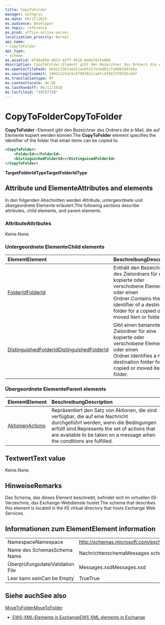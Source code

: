 ```yaml
---
title: CopyToFolder
manager: sethgros
ms.date: 09/17/2015
ms.audience: Developer
ms.topic: reference
ms.prod: office-online-server
localization_priority: Normal
api_name:
- CopyToFolder
api_type:
- schema
ms.assetid: 6fd8a6b8-d813-43ff-991b-0e9e782fe00e
description: CopyToFolder-Element gibt den Bezeichner des Ordners die e-Mail, die auf Elemente kopiert werden können.
ms.openlocfilehash: b641c23b7aed11ae85157e2ed01cfa9d61d07e0a
ms.sourcegitcommit: 34041125dc8c5f993b21cebfc4f8b72f0fd2cb6f
ms.translationtype: MT
ms.contentlocale: de-DE
ms.lasthandoff: 06/11/2018
ms.locfileid: "19757728"
---
```

# <a name="copytofolder"></a><span data-ttu-id="e6f74-103">CopyToFolder</span><span class="sxs-lookup"><span data-stu-id="e6f74-103">CopyToFolder</span></span>

<span data-ttu-id="e6f74-104">**CopyToFolder** -Element gibt den Bezeichner des Ordners die e-Mail, die auf Elemente kopiert werden können.</span><span class="sxs-lookup"><span data-stu-id="e6f74-104">The **CopyToFolder** element specifies the identifier of the folder that email items can be copied to.</span></span> 
  
```XML
<CopyToFolder>
    <FolderId></FolderId>
    <DistinguishedFolderId></DistinguisedFolderId>
</CopyToFolder>
```

 <span data-ttu-id="e6f74-105">**TargetFolderIdType**</span><span class="sxs-lookup"><span data-stu-id="e6f74-105">**TargetFolderIdType**</span></span>
## <a name="attributes-and-elements"></a><span data-ttu-id="e6f74-106">Attribute und Elemente</span><span class="sxs-lookup"><span data-stu-id="e6f74-106">Attributes and elements</span></span>

<span data-ttu-id="e6f74-107">In den folgenden Abschnitten werden Attribute, untergeordnete und übergeordnete Elemente erläutert.</span><span class="sxs-lookup"><span data-stu-id="e6f74-107">The following sections describe attributes, child elements, and parent elements.</span></span>
  
### <a name="attributes"></a><span data-ttu-id="e6f74-108">Attribute</span><span class="sxs-lookup"><span data-stu-id="e6f74-108">Attributes</span></span>

<span data-ttu-id="e6f74-109">Keine.</span><span class="sxs-lookup"><span data-stu-id="e6f74-109">None.</span></span>
  
### <a name="child-elements"></a><span data-ttu-id="e6f74-110">Untergeordnete Elemente</span><span class="sxs-lookup"><span data-stu-id="e6f74-110">Child elements</span></span>

|<span data-ttu-id="e6f74-111">**Element**</span><span class="sxs-lookup"><span data-stu-id="e6f74-111">**Element**</span></span>|<span data-ttu-id="e6f74-112">**Beschreibung**</span><span class="sxs-lookup"><span data-stu-id="e6f74-112">**Description**</span></span>|
|:-----|:-----|
|[<span data-ttu-id="e6f74-113">FolderId</span><span class="sxs-lookup"><span data-stu-id="e6f74-113">FolderId</span></span>](folderid.md) <br/> |<span data-ttu-id="e6f74-114">Enthält den Bezeichner des Zielordners für eine kopierte oder verschobene Element oder einen Ordner.</span><span class="sxs-lookup"><span data-stu-id="e6f74-114">Contains the identifier of a destination folder for a copied or moved item or folder.</span></span>  <br/> |
|[<span data-ttu-id="e6f74-115">DistinguishedFolderId</span><span class="sxs-lookup"><span data-stu-id="e6f74-115">DistinguishedFolderId</span></span>](distinguishedfolderid.md) <br/> |<span data-ttu-id="e6f74-116">Gibt einen benannten Zielordner für eine kopierte oder verschobene Element oder einen Ordner.</span><span class="sxs-lookup"><span data-stu-id="e6f74-116">Identifies a named destination folder for a copied or moved item or folder.</span></span>  <br/> |
   
### <a name="parent-elements"></a><span data-ttu-id="e6f74-117">Übergeordnete Elemente</span><span class="sxs-lookup"><span data-stu-id="e6f74-117">Parent elements</span></span>

|<span data-ttu-id="e6f74-118">**Element**</span><span class="sxs-lookup"><span data-stu-id="e6f74-118">**Element**</span></span>|<span data-ttu-id="e6f74-119">**Beschreibung**</span><span class="sxs-lookup"><span data-stu-id="e6f74-119">**Description**</span></span>|
|:-----|:-----|
|[<span data-ttu-id="e6f74-120">Aktionen</span><span class="sxs-lookup"><span data-stu-id="e6f74-120">Actions</span></span>](actions.md) <br/> |<span data-ttu-id="e6f74-121">Repräsentiert den Satz von Aktionen, die sind verfügbar, die auf eine Nachricht durchgeführt werden, wenn die Bedingungen erfüllt sind.</span><span class="sxs-lookup"><span data-stu-id="e6f74-121">Represents the set of actions that are available to be taken on a message when the conditions are fulfilled.</span></span>  <br/> |
   
## <a name="text-value"></a><span data-ttu-id="e6f74-122">Textwert</span><span class="sxs-lookup"><span data-stu-id="e6f74-122">Text value</span></span>

<span data-ttu-id="e6f74-123">Keine.</span><span class="sxs-lookup"><span data-stu-id="e6f74-123">None.</span></span>
  
## <a name="remarks"></a><span data-ttu-id="e6f74-124">Hinweise</span><span class="sxs-lookup"><span data-stu-id="e6f74-124">Remarks</span></span>

<span data-ttu-id="e6f74-125">Das Schema, das dieses Element beschreibt, befindet sich im virtuellen IIS-Verzeichnis, das Exchange-Webdienste hostet.</span><span class="sxs-lookup"><span data-stu-id="e6f74-125">The schema that describes this element is located in the IIS virtual directory that hosts Exchange Web Services.</span></span>
  
## <a name="element-information"></a><span data-ttu-id="e6f74-126">Informationen zum Element</span><span class="sxs-lookup"><span data-stu-id="e6f74-126">Element information</span></span>

|||
|:-----|:-----|
|<span data-ttu-id="e6f74-127">Namespace</span><span class="sxs-lookup"><span data-stu-id="e6f74-127">Namespace</span></span>  <br/> |http://schemas.microsoft.com/exchange/services/2006/messages  <br/> |
|<span data-ttu-id="e6f74-128">Name des Schemas</span><span class="sxs-lookup"><span data-stu-id="e6f74-128">Schema Name</span></span>  <br/> |<span data-ttu-id="e6f74-129">Nachrichtenschema</span><span class="sxs-lookup"><span data-stu-id="e6f74-129">Messages schema</span></span>  <br/> |
|<span data-ttu-id="e6f74-130">Überprüfungsdatei</span><span class="sxs-lookup"><span data-stu-id="e6f74-130">Validation File</span></span>  <br/> |<span data-ttu-id="e6f74-131">Messages.xsd</span><span class="sxs-lookup"><span data-stu-id="e6f74-131">Messages.xsd</span></span>  <br/> |
|<span data-ttu-id="e6f74-132">Leer kann sein</span><span class="sxs-lookup"><span data-stu-id="e6f74-132">Can be Empty</span></span>  <br/> |<span data-ttu-id="e6f74-133">True</span><span class="sxs-lookup"><span data-stu-id="e6f74-133">True</span></span>  <br/> |
   
## <a name="see-also"></a><span data-ttu-id="e6f74-134">Siehe auch</span><span class="sxs-lookup"><span data-stu-id="e6f74-134">See also</span></span>



[<span data-ttu-id="e6f74-135">MoveToFolder</span><span class="sxs-lookup"><span data-stu-id="e6f74-135">MoveToFolder</span></span>](movetofolder.md)


- [<span data-ttu-id="e6f74-136">EWS-XML-Elemente in Exchange</span><span class="sxs-lookup"><span data-stu-id="e6f74-136">EWS XML elements in Exchange</span></span>](ews-xml-elements-in-exchange.md)

